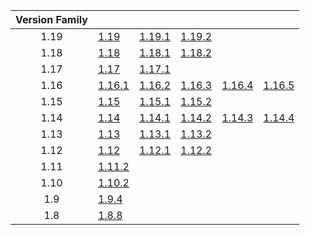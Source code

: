 | Version Family | | | | | |
|:---:|---|---|---|---|---|
| 1.19 | [1.19](https://github.com/BaldGang/spigot-build/releases/download/20221110/spigot-1.19.jar) | [1.19.1](https://github.com/BaldGang/spigot-build/releases/download/20221110/spigot-1.19.1.jar) | [1.19.2](https://github.com/BaldGang/spigot-build/releases/download/20221110/spigot-1.19.2.jar) | | |
| 1.18 | [1.18](https://github.com/BaldGang/spigot-build/releases/download/20221110/spigot-1.18.jar) | [1.18.1](https://github.com/BaldGang/spigot-build/releases/download/20221110/spigot-1.18.1.jar) | [1.18.2](https://github.com/BaldGang/spigot-build/releases/download/20221110/spigot-1.18.2.jar) | | |
| 1.17 | [1.17](https://github.com/BaldGang/spigot-build/releases/download/20221110/spigot-1.17.jar) | [1.17.1](https://github.com/BaldGang/spigot-build/releases/download/20221110/spigot-1.17.1.jar) | | | |
| 1.16 | [1.16.1](https://github.com/BaldGang/spigot-build/releases/download/20221110/spigot-1.16.1.jar) | [1.16.2](https://github.com/BaldGang/spigot-build/releases/download/20221110/spigot-1.16.2.jar) | [1.16.3](https://github.com/BaldGang/spigot-build/releases/download/20221110/spigot-1.16.3.jar) | [1.16.4](https://github.com/BaldGang/spigot-build/releases/download/20221110/spigot-1.16.4.jar) | [1.16.5](https://github.com/BaldGang/spigot-build/releases/download/20221110/spigot-1.16.5.jar) |
| 1.15 | [1.15](https://github.com/BaldGang/spigot-build/releases/download/20221110/spigot-1.15.jar) | [1.15.1](https://github.com/BaldGang/spigot-build/releases/download/20221110/spigot-1.15.1.jar) | [1.15.2](https://github.com/BaldGang/spigot-build/releases/download/20221110/spigot-1.15.2.jar) | | |
| 1.14 | [1.14](https://github.com/BaldGang/spigot-build/releases/download/20221110/spigot-1.14.jar) | [1.14.1](https://github.com/BaldGang/spigot-build/releases/download/20221110/spigot-1.14.1.jar) | [1.14.2](https://github.com/BaldGang/spigot-build/releases/download/20221110/spigot-1.14.2.jar) | [1.14.3](https://github.com/BaldGang/spigot-build/releases/download/20221110/spigot-1.14.3.jar) | [1.14.4](https://github.com/BaldGang/spigot-build/releases/download/20221110/spigot-1.14.4.jar) |
| 1.13 | [1.13](https://github.com/BaldGang/spigot-build/releases/download/20221110/spigot-1.13.jar) | [1.13.1](https://github.com/BaldGang/spigot-build/releases/download/20221110/spigot-1.13.1.jar) | [1.13.2](https://github.com/BaldGang/spigot-build/releases/download/20221110/spigot-1.13.2.jar) | | |
| 1.12 | [1.12](https://github.com/BaldGang/spigot-build/releases/download/20221110/spigot-1.12.jar) | [1.12.1](https://github.com/BaldGang/spigot-build/releases/download/20221110/spigot-1.12.1.jar) | [1.12.2](https://github.com/BaldGang/spigot-build/releases/download/20221110/spigot-1.12.2.jar) | | |
| 1.11 | [1.11.2](https://github.com/BaldGang/spigot-build/releases/download/20221110/spigot-1.11.2.jar) | | | | |
| 1.10 | [1.10.2](https://github.com/BaldGang/spigot-build/releases/download/20221110/spigot-1.10.2.jar) | | | | |
| 1.9 | [1.9.4](https://github.com/BaldGang/spigot-build/releases/download/20221110/spigot-1.9.4.jar) | | | | |
| 1.8 | [1.8.8](https://github.com/BaldGang/spigot-build/releases/download/20221110/spigot-1.8.8.jar) | | | | |
